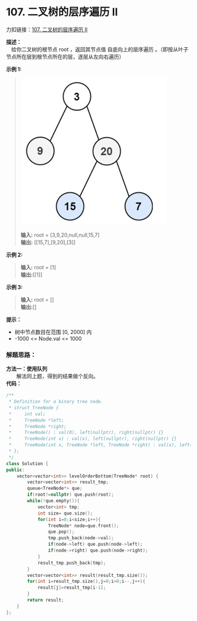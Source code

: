 
# 107. 二叉树的层序遍历 II
力扣链接：[107. 二叉树的层序遍历 II](https://leetcode.cn/problems/binary-tree-level-order-traversal-ii/description/)  

**描述：**  
　给你二叉树的根节点 root ，返回其节点值 自底向上的层序遍历 。（即按从叶子节点所在层到根节点所在的层，逐层从左向右遍历）  

**示例 1:**  
>![](./images/层序遍历示例1.png)  
>
> **输入:** root = [3,9,20,null,null,15,7]  
> **输出:** [[15,7],[9,20],[3]]  
 
**示例 2:**  
>**输入:** root = [1]  
>**输出:**[[1]]  

**示例 3:**  
>**输入:** root = []  
>**输出:**[]  

 **提示：**  
- 树中节点数目在范围 [0, 2000] 内
- -1000 <= Node.val <= 1000

### 解题思路：
**方法一：使用队列**  
　　解法同上题，得到的结果做个反向。  
**代码：**    
```cpp
/**
 * Definition for a binary tree node.
 * struct TreeNode {
 *     int val;
 *     TreeNode *left;
 *     TreeNode *right;
 *     TreeNode() : val(0), left(nullptr), right(nullptr) {}
 *     TreeNode(int x) : val(x), left(nullptr), right(nullptr) {}
 *     TreeNode(int x, TreeNode *left, TreeNode *right) : val(x), left(left), right(right) {}
 * };
 */
class Solution {
public:
    vector<vector<int>> levelOrderBottom(TreeNode* root) {
        vector<vector<int>> result_tmp;
        queue<TreeNode*> que;
        if(root!=nullptr) que.push(root);
        while(!que.empty()){
            vector<int> tmp;
            int size= que.size();
            for(int i=0;i<size;i++){
                TreeNode* node=que.front();
                que.pop();
                tmp.push_back(node->val);
                if(node->left) que.push(node->left);
                if(node->right) que.push(node->right);
            }
            result_tmp.push_back(tmp);
        }
        vector<vector<int>> result(result_tmp.size());
        for(int i=result_tmp.size(),j=0;i>0;i--,j++){
            result[j]=result_tmp[i-1];
        }
        return result;
    }
};
```
